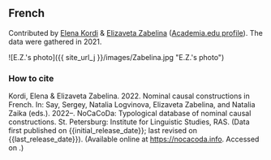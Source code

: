 ## French

Contributed by [Elena Kordi](https://iling.spb.ru/persons/kordi-elena-evgenevna) & [Elizaveta Zabelina](https://iling.spb.ru/persons/zabelina-elizaveta-aleksandrovna) ([Academia.edu profile](https://iling-spb.academia.edu/ElizavetaZabelina)). The data were gathered in 2021.

![E.Z.'s photo]({{ site_url_j }}/images/Zabelina.jpg "E.Z.'s photo")

### How to cite

Kordi, Elena & Elizaveta Zabelina. 2022. Nominal causal constructions in French. In: Say, Sergey, Natalia Logvinova,
Elizaveta Zabelina, and Natalia Zaika (eds.). 2022–. NoCaCoDa: Typological database of nominal causal constructions.
St. Petersburg: Institute for Linguistic Studies, RAS. (Data first published on {{initial_release_date}};
last revised on {{last_release_date}}). (Available online at https://nocacoda.info. Accessed on <span class="today-span"></span>.)
